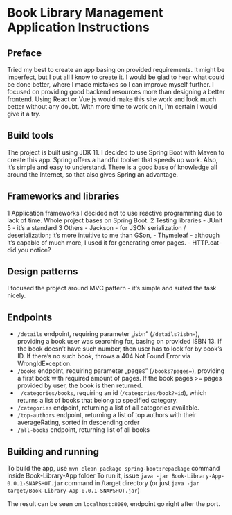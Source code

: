 
# Book Library Management Application Instructions

## Preface
Tried my best to create an app basing on provided requirements. It might be imperfect, but I put all I know to create it. I would be glad to hear what could be done better, where I made mistakes so I can improve myself further.
I focused on providing good backend resources more than designing a better frontend. Using React or Vue.js would make this site work and look much better without any doubt. 
With more time to work on it, I’m certain I would give it a try.  

## Build tools
The project is built using JDK 11.
I decided to use Spring Boot with Maven to create this app. Spring offers a handful toolset that speeds up work. Also, it’s simple and easy to understand. There is a good base of knowledge all around the Internet, so that also gives Spring an advantage. 

## Frameworks and libraries
1 Application frameworks 
   I decided not to use reactive programming due to lack of time. Whole project bases on Spring Boot.
2 Testing libraries
	- JUnit 5 - it’s a standard
3 Others
	- Jackson - for JSON serialization / deserialization; it’s more intuitive to me than GSon,
	- Thymeleaf - although it’s capable of much more, I used it for generating error pages.
	- HTTP.cat- did you notice?

## Design patterns
I focused the project around MVC pattern - it’s simple and suited the task nicely. 

## Endpoints
- `/details` endpoint, requiring parameter „isbn” (`/details?isbn=`), providing a book user was searching for, basing on provided ISBN 13. If the book doesn’t have such number, then user has to look for by book’s ID. If there’s no such book, throws a 404 Not Found Error via WrongIdException.
- `/books` endpoint, requiring parameter „pages” (`/books?pages=`), providing a first book with required amount of pages. If the book pages >= pages provided by user, the book is then returned.
- ` /categories/books`, requiring an id (`/categories/book?=id`), which returns a list of books that belong to specified category.
- `/categories` endpoint, returning a list of all categories available.
- `/top-authors` endpoint, returning a list of top authors with their averageRating, sorted in descending order
- `/all-books` endpoint, returning list of all books


## Building and running
To build the app, use `mvn clean package spring-boot:repackage` command inside Book-Library-App folder
To run it, issue `java -jar Book-Library-App-0.0.1-SNAPSHOT.jar` command in /target directory (or just `java -jar target/Book-Library-App-0.0.1-SNAPSHOT.jar`)

The result can be seen on `localhost:8080`, endpoint go right after the port.